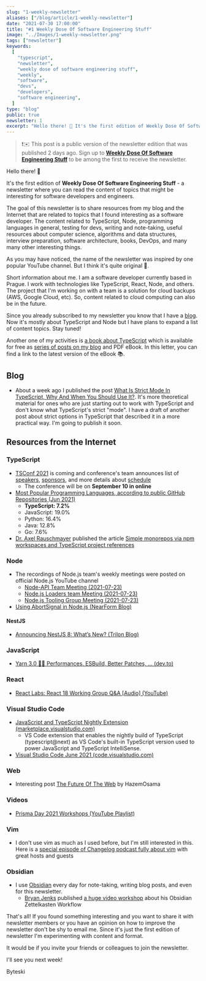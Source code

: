 ```yaml
---
slug: "1-weekly-newsletter"
aliases: ["/blog/article/1-weekly-newsletter"]
date: "2021-07-30 17:00:00"
title: "#1 Weekly Dose Of Software Engineering Stuff"
image: "../Images/1-weekly-newsletter.png"
tags: ["newsletter"]
keywords:
  [
    "typescript",
    "newsletter",
    "weekly dose of software engineering stuff",
    "weekly",
    "software",
    "devs",
    "developers",
    "software engineering",
  ]
type: "blog"
public: true
newsletter: 1
excerpt: "Hello there! 👋 It's the first edition of Weekly Dose Of Software Engineering Stuff - a newsletter where you can read the content of topics that might be interesting for software developers and engineers."
---
```


> ❗️✉️ This post is a public version of the newsletter edition that was published 2 days ago. Sign up to [**Weekly Dose Of Software Engineering Stuff**](https://byte.ski/newsletter) to be among the first to receive the newsletter.


Hello there! 👋

It's the first edition of **Weekly Dose Of Software Engineering Stuff** - a newsletter where you can read the content of topics that might be interesting for software developers and engineers.

The goal of this newsletter is to share resources from my blog and the Internet that are related to topics that I found interesting as a software developer. The content related to TypeScript, Node, programming languages in general, testing for devs, writing and note-taking, useful resources about computer science, algorithms and data structures, interview preparation, software architecture, books, DevOps, and many many other interesting things.

As you may have noticed, the name of the newsletter was inspired by one popular YouTube channel. But I think it's quite original 🙂.

Short information about me. I am a software developer currently based in Prague. I work with technologies like TypeScript, React, Node, and others. The project that I'm working on with a team is a solution for cloud backups (AWS, Google Cloud, etc). So, content related to cloud computing can also be in the future.

Since you already subscribed to my newsletter you know that I have a [blog](https://byte.ski). Now it's mostly about TypeScript and Node but I have plans to expand a list of content topics. Stay tuned!

Another one of my activities is [a book about TypeScript](https://byte.ski/typescript-book) which is available for free as [series of posts on my blog](https://byte.ski/tags/typescriptbook) and PDF eBook. In this letter, you can find a link to the latest version of the eBook 📚.

## Blog

- About a week ago I published the post [What Is Strict Mode In TypeScript, Why And When You Should Use It?](https://byte.ski/blog/article/what-is-strict-mode-in-typescript-and-why-and-when-you-should-use-it). It's more theoretical material for ones who are just starting out to work with TypeScript and don't know what TypeScript's strict "mode". I have a draft of another post about strict options in TypeScript that described it in a more practical way. I'm going to publish it soon.

## Resources from the Internet

### TypeScript

- [TSConf 2021](https://tsconf.io) is coming and conference's team announces list of [speakers](https://tsconf.io/speakers), [sponsors](https://tsconf.io/sponsors), and more details about [schedule](https://tsconf.io/schedule)
  - The conference will be on **September 10 in online**
- [Most Popular Programming Languages, according to public GitHub Repositories (Jun 2021)](https://www.reddit.com/r/dataisbeautiful/comments/om66b5/oc_most_popular_programming_languages_according/)
  - **TypeScript: 7.2%**
  - JavaScript: 19.0%
  - Python: 16.4%
  - Java: 12.8%
  - Go: 7.6%
- [Dr. Axel Rauschmayer](https://twitter.com/rauschma) published the article [Simple monorepos via npm workspaces and TypeScript project references](https://2ality.com/2021/07/simple-monorepos.html)

### Node

- The recordings of Node.js team's weekly meetings were posted on official Node.js YouTube channel
  - [Node-API Team Meeting (2021-07-23)](https://www.youtube.com/watch?v=4ngcDx346II)
  - [Node.js Loaders team Meeting (2021-07-23)](https://www.youtube.com/watch?v=YOTlQHjtff0)
  - [Node.js Tooling Group Meeting (2021-07-23)](https://www.youtube.com/watch?v=jhi79fPZINY)
- [Using AbortSignal in Node.js (NearForm Blog)](https://www.nearform.com/blog/using-abortsignal-in-node-js/?utm_source=ESnextNews.com&utm_medium=Weekly+Newsletter&utm_campaign=2021-07-27)

#### NestJS

- [Announcing NestJS 8: What’s New? (Trilon Blog)](https://trilon.io/blog/announcing-nestjs-8-whats-new)

### JavaScript

- [Yarn 3.0 🚀🤖 Performances, ESBuild, Better Patches, ... (dev.to)](https://dev.to/arcanis/yarn-3-0-performances-esbuild-better-patches-e07)

### React

- [React Labs: React 18 Working Group Q&A [Audio] (YouTube)](https://www.youtube.com/watch?v=F4YjkMqTgao)

### Visual Studio Code

- [JavaScript and TypeScript Nightly Extension (marketplace.visualstudio.com)](https://marketplace.visualstudio.com/items?itemName=ms-vscode.vscode-typescript-next)
  - VS Code extension that enables the nightly build of TypeScript (typescript@next) as VS Code's built-in TypeScript version used to power JavaScript and TypeScript IntelliSense.
- [Visual Studio Code June 2021 (code.visualstudio.com)](https://code.visualstudio.com/updates/v1_58)

### Web

- Interesting post [The Future Of The Web](https://www.hazem.cool/blog/the-future-of-the-web) by HazemOsama

### Videos

- [Prisma Day 2021 Workshops (YouTube Playlist)](https://www.youtube.com/playlist?list=PLn2e1F9Rfr6kDUi_QRRUBurbPKU0Qr_to)

### Vim

- I don't use vim as much as I used before, but I'm still interested in this. Here is a [special episode of Changelog podcast fully about vim](https://changelog.com/podcast/450) with great hosts and guests

### Obsidian

- I use [Obsidian](https://byte.ski/notes/Obsidian) every day for note-taking, writing blog posts, and even for this newsletter.
  - [Bryan Jenks](https://twitter.com/tallguyjenks) published [a huge video workshop](https://www.youtube.com/watch?app=desktop&v=wB89lJs5A3s&t=4612s) about his Obsidian Zettelkasten Workflow

That's all! If you found something interesting and you want to share it with newsletter members or you have an opinion on how to improve the newsletter don't be shy to email me. Since it's just the first edition of newsletter I'm experimenting with content and format.

It would be if you invite your friends or colleagues to join the newsletter.

I'll see you next week!

Byteski
